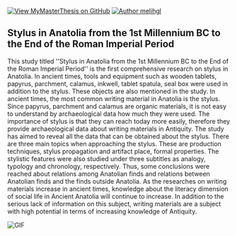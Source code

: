 [![View MyMasterThesis on GitHub](https://img.shields.io/github/stars/melihgl/MyMasterThesis?color=232323&label=MyMasterThesis&logo=github&labelColor=232323)](https://github.com/melihgl/MyMasterThesis) [![Author melihgl](https://img.shields.io/badge/melihgl-b820f9?labelColor=b820f9&logo=githubsponsors&logoColor=fff)](https://github.com/melihgl) 

Stylus in Anatolia from the 1st Millennium BC to the End of the Roman Imperial Period
----------------------------------------------------------------------------------------------------------------------------------------------------------------------------------------------
This study titled ''Stylus in Anatolia from the 1st Millennium BC to the End of the Roman Imperial Period'' is the first comprehensive research on stylus in Anatolia. In ancient times, tools and equipment such as wooden tablets, papyrus, parchment, calamus, inkwell, tablet spatula, seal box were used in addition to the stylus. These objects are also mentioned in the study. In ancient times, the most common writing material in Anatolia is the stylus. Since papyrus, parchment and calamus are organic materials, it is not easy to understand by archaeological data how much they were used. The importance of stylus is that they can reach today more easily, therefore they provide archaeological data about writing materials in Antiquity. The study has aimed to reveal all the data that can be obtained about the stylus. There are three main topics when approaching the stylus. These are production techniques, stylus propagation and artifact place, formal properties. The stylistic features were also studied under three subtitles as analogy, typology and chronology, respectively. Thus, some conclusions were reached about relations among Anatolian finds and relations between Anatolian finds and the finds outside Anatolia. As the researches on writing materials increase in ancient times, knowledge about the literacy dimension of social life in Ancient Anatolia will continue to increase. In addition to the serious lack of information on this subject, writing materials are a subject with high potential in terms of increasing knowledge of Antiquity.

<img align="center" alt="GIF" src="https://user-images.githubusercontent.com/74038190/216124356-9c152f5b-554d-400c-a2f3-84f0f0b9a627.png"/>
